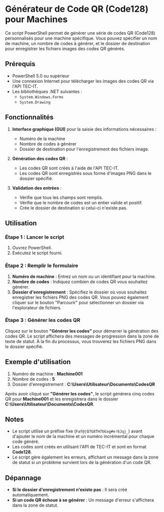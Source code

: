 # Générateur de Code QR (Code128) pour Machines

Ce script PowerShell permet de générer une série de codes QR (Code128) personnalisés pour une machine spécifique. Vous pouvez spécifier un nom de machine, un nombre de codes à générer, et le dossier de destination pour enregistrer les fichiers images des codes QR générés.

## Prérequis

- PowerShell 5.0 ou supérieur
- Une connexion Internet pour télécharger les images des codes QR via l'API TEC-IT.
- Les bibliothèques .NET suivantes :
  - `System.Windows.Forms`
  - `System.Drawing`

## Fonctionnalités

1. **Interface graphique (GUI)** pour la saisie des informations nécessaires :
   - Numéro de la machine
   - Nombre de codes à générer
   - Dossier de destination pour l'enregistrement des fichiers image.

2. **Génération des codes QR** :
   - Les codes QR sont créés à l'aide de l'API TEC-IT.
   - Les codes QR sont enregistrés sous forme d'images PNG dans le dossier spécifié.

3. **Validation des entrées** :
   - Vérifie que tous les champs sont remplis.
   - Vérifie que le nombre de codes est un entier valide et positif.
   - Crée le dossier de destination si celui-ci n'existe pas.

## Utilisation

### Étape 1 : Lancer le script

1. Ouvrez PowerShell.
2. Exécutez le script fourni.

### Étape 2 : Remplir le formulaire

1. **Numéro de machine** : Entrez un nom ou un identifiant pour la machine.
2. **Nombre de codes** : Indiquez combien de codes QR vous souhaitez générer.
3. **Dossier d'enregistrement** : Spécifiez le dossier où vous souhaitez enregistrer les fichiers PNG des codes QR. Vous pouvez également cliquer sur le bouton "Parcourir" pour sélectionner un dossier via l'explorateur de fichiers.

### Étape 3 : Générer les codes QR

Cliquez sur le bouton **"Générer les codes"** pour démarrer la génération des codes QR. Le script affichera des messages de progression dans la zone de texte de statut. À la fin du processus, vous trouverez les fichiers PNG dans le dossier spécifié.

## Exemple d'utilisation

1. Numéro de machine : **Machine001**
2. Nombre de codes : **5**
3. Dossier d'enregistrement : **C:\Users\Utilisateur\Documents\CodesQR**

Après avoir cliqué sur **"Générer les codes"**, le script générera cinq codes QR pour **Machine001** et les enregistrera dans le dossier **C:\Users\Utilisateur\Documents\CodesQR**.

## Notes

- Le script utilise un préfixe fixe (`Faf@|Q7G8TH7bGxg#e!6Jqj_`) avant d'ajouter le nom de la machine et un numéro incrémental pour chaque code généré.
- Les codes sont créés en utilisant l'API de TEC-IT et sont en format **Code128**.
- Le script gère également les erreurs, affichant un message dans la zone de statut si un problème survient lors de la génération d'un code QR.

## Dépannage

- **Si le dossier d'enregistrement n'existe pas** : Il sera créé automatiquement.
- **Si un code QR échoue à se générer** : Un message d'erreur s'affichera dans la zone de statut.
